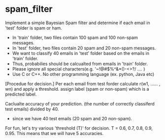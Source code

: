 # spam_filter

Implement a simple Bayesian Spam filter and determine if each email in 'test' folder is spam or ham.
- In 'train' folder, two files contain 100 spam and 100 non-spam messages.
- In 'test' folder, two files contain 20 spam and 20 non-spam messages.
- We want to classify 40 emails in 'test' folder based on the emails in 'train' folder.
- Thus, probabilies should be calcualted from emails in 'train' folder.
- Please ignore all special characters(e.g. '~!@#$%^&*()-<>?/ .... )
- Use C or C++. No other programming language (ex. python, Java etc)


[Procedue for decision.]
Per each email from test forder
	calculate r(w1, ...... , wn) and apply a threshold.
	assign label (spam or non-spam) which is a predicted label.


Caclualte accuracy of your prediction.
(the number of correctly classiferd test emails) divided by 40.
- since we have 40 test emails (20 spam and 20 non-spam).


For fun, let's try various 'threshold (T)' for decision.
T = 0.6, 0.7, 0.8, 0.9, 0.95.
This means that we will have 5 accuracies.
